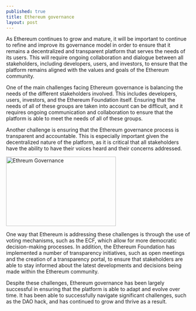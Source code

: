 ```yaml
---
published: true
title: Ethereum governance
layout: post
---
```


As Ethereum continues to grow and mature, it will be important to continue to refine and improve its governance model in order to ensure that it remains a decentralized and transparent platform that serves the needs of its users. This will require ongoing collaboration and dialogue between all stakeholders, including developers, users, and investors, to ensure that the platform remains aligned with the values and goals of the Ethereum community.

One of the main challenges facing Ethereum governance is balancing the needs of the different stakeholders involved. This includes developers, users, investors, and the Ethereum Foundation itself. Ensuring that the needs of all of these groups are taken into account can be difficult, and it requires ongoing communication and collaboration to ensure that the platform is able to meet the needs of all of these groups.

Another challenge is ensuring that the Ethereum governance process is transparent and accountable. This is especially important given the decentralized nature of the platform, as it is critical that all stakeholders have the ability to have their voices heard and their concerns addressed.

<img src="https://maikotrindade.com/public/img/ethreum-governance.jpeg" width="300" height="190" alt="Ethreum Governance"/> 

One way that Ethereum is addressing these challenges is through the use of voting mechanisms, such as the ECF, which allow for more democratic decision-making processes. In addition, the Ethereum Foundation has implemented a number of transparency initiatives, such as open meetings and the creation of a transparency portal, to ensure that stakeholders are able to stay informed about the latest developments and decisions being made within the Ethereum community.

Despite these challenges, Ethereum governance has been largely successful in ensuring that the platform is able to adapt and evolve over time. It has been able to successfully navigate significant challenges, such as the DAO hack, and has continued to grow and thrive as a result.
